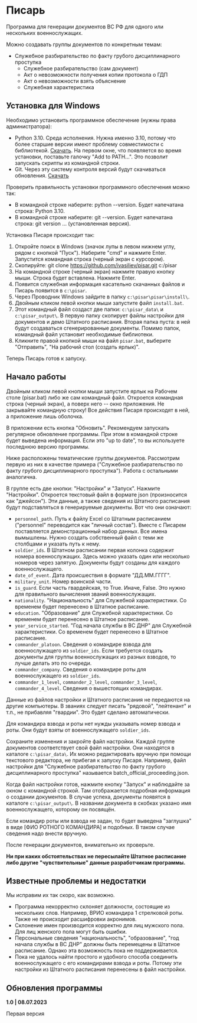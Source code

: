 # Писарь
Программа для генерации документов ВС РФ для одного или нескольких военнослужащих.

Можно создавать группы документов по конкретным темам:
* Служебное разбирательство по факту грубого дисциплинарного проступка
	* Служебное разбирательство (сам документ)
	* Акт о невозможности получения копии протокола о ГДП
	* Акт о невозможности взять объяснение
	* Служебная характеристика
	
## Установка для Windows
Необходимо установить программное обеспечение (нужны права администратора):
* Python 3.10. Среда исполнения. Нужна именно 3.10, потому что более старшие версии имеют проблему совместимости с библиотекой. [Скачать](https://www.python.org/ftp/python/3.10.0/python-3.10.0-amd64.exe). На первом окне, что появляется во время установки, поставьте галочку "Add to PATH...". Это позволит запускать скрипты из командной строки.
* Git. Через эту систему контроля версий будут скачиваться обновления. [Скачать](https://github.com/git-for-windows/git/releases/download/v2.41.0.windows.1/Git-2.41.0-64-bit.exe)	

Проверить правильность установки программного обеспечения можно так:
* В командной строке наберите: python --version. Будет напечатана строка: Python 3.10.
* В командной строке наберите: git --version. Будет напечатана строка: git version ... (установленная версия).


Установка Писаря происходит так:
1. Откройте поиск в Windows (значок лупы в левом нижнем углу, рядом с кнопкой "Пуск"). Наберите "cmd" и нажмите Enter. Запустится командная строка (черный экран с курсором).
2. Скопируйте: git clone https://github.com/ivasiliev/pisar.git c:/pisar
3. На командной строке (черный экран) нажмите правую кнопку мыши. Строка будет вставлена. Нажмите Enter.
4. Появится служебная информация касательно скачанных файлов и Писарь появится в `c:\pisar`.
5. Через Проводник Windows зайдите в папку `c:\pisar\pisar\install\`.
6. Двойным кликом левой кнопки мыши запустите файл `install.bat`.
7. Этот командный файл создаст две папки: `c:\pisar_data\` и `c:\pisar_output\`. В первую папку скопирует файлы настройки для документов и демо Штатного расписания. Вторая папка пуста: в ней будут создаваться сгенерированные документы. Помимо папок, командный файл установит необходимые библиотеки.
8. Кликните правой кнопкой мыши на файл `pisar.bat`, выберите "Отправить", "На рабочий стол (создать ярлык)".


Теперь Писарь готов к запуску.

## Начало работы
Двойным кликом левой кнопки мыши запустите ярлык на Рабочем столе (pisar.bat) либо же сам командный файл. Откроется командная строка (черный экран), а поверх него -- окно приложения. Не закрывайте командную строку! Все действия Писаря происходят в ней, а приложение лишь оболочка.

В приложении есть кнопка "Обновить". Рекомендуем запускать регулярное обновление программы. При этом в командной строке будет выведена информация. Если это "up to date", то вы используете последнюю версию программы.

Ниже расположены тематические группы документов. Рассмотрим первую из них в качестве примера ("Служебное разбирательство по факту грубого дисциплинарного проступка"). Работа с остальными аналогична.

В группе есть две кнопки: "Настройки" и "Запуск". Нажмите "Настройки". Откроется текстовый файл в формате json (произносится как "джейсон"). Эти данные, а также сведения из Штатного расписания будут подставляться в генерируемые документы. Вот что они означают:
* `personnel_path`. Путь к файлу Excel со Штатным расписанием ("personnel" переводится как "личный состав"). Вместе с Писарем поставляется демонстрационный набор данных. Все имена вымышлены. Нужно создать собственный файл с теми же столбцами и указать путь к нему.
* `soldier_ids`. В Штатном расписании первая колонка содержит номера военнослужащих. Здесь можно указать один или несколько номеров через запятую. Документы будут созданы для каждого военнослужащего.
* `date_of_event`. Дата происшествия в формате "ДД.ММ.ГГГГ".
* `military_unit`. Номер воинской части.
* `is_guard`. Если часть гвардейская, то True. Иначе, False. Это нужно для правильного вычисления званий военнослужащих.
* `nationality`. "Национальность" для Служебной характеристики. Со временем будет перенесено в Штатное расписание.
* `education`. "Образование" для Служебной характеристики. Со временем будет перенесено в Штатное расписание.
* `year_service_started`. "Год начала службы в ВС ДНР" для Служебной характеристики. Со временем будет перенесено в Штатное расписание.
* `commander_platoon`. Сведения о командире взвода для военнослужащего из `soldier_ids`. Если требуется создать документы для группы военнослужащих из разных взводов, то лучше делать это по очереди. 
* `commander_company`. Сведения о командире роты для военнослужащего из `soldier_ids`.
* `commander_1_level`, `commander_2_level`, `commander_3_level`, `commander_4_level`. Сведения о вышестоящих командирах.

Данные из файлов настройки и Штатного расписания не передаются на другие компьютеры. В званиях следует писать "рядовой", "лейтенант" и т.п., не прибавляя "гвардии". Это будет сделано автоматически.

Для командира взвода и роты нет нужды указывать номер взвода и роты. Они будут взяты от военнослужащего `soldier_ids`.

Сохраните изменения и закройте файл настройки. Каждой группе документов соответствует свой файл настройки. Они находятся в каталоге `c:\pisar_data\`. Их можно редактировать вручную при помощи текстового редактора, не прибегая к запуску Писаря. Например, файл настройки для "Служебное разбирательство по факту грубого дисциплинарного проступка" называется batch_official_proceeding.json.

Когда файл настройки готов, нажмите кнопку "Запуск" и наблюдайте за окном с командной строкой. Там отображается подробная информация о создании документов. В случае успеха, документы появятся в каталоге `c:\pisar_output\`. В названии документа в скобках указано имя военнослужащего, которому он посвящён.

Если командир роты или взвода не задан, то будет выведена "заглушка" в виде [ФИО РОТНОГО КОМАНДИРА] и подобных. В таком случае сведения надо внести вручную. 

После генерации документов, внимательно их проверьте.

**Ни при каких обстоятельствах не пересылайте Штатное расписание либо другие "чувствительные" данные разработчикам программы.**

## Известные проблемы и недостатки

Мы исправим их так скоро, как возможно.

* Программа некорректно склоняет должности, состоящие из нескольких слов. Например, ВРИО командира 1 стрелковой роты. Также не происходит расшифровки акронимов.
* Склонение имен производится корректно для лиц мужского пола. Для лиц женского пола могут быть ошибки.
* Персональные сведения "национальность", "образование", "год начала службы в ВС ДНР" должны быть перемещены в Штатное расписание. Однако эта возможность пока не поддерживается.
* Пока не удалось найти простого и удобного способа соединить военнослужащего с его командирами взвода и роты. Потому эти настройки из Штатного расписания перенесены в файл настройки.

## Обновления программы
**1.0 | 08.07.2023**

Первая версия

	